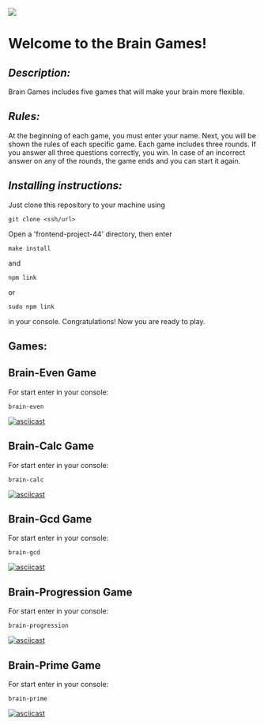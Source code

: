 <a href="https://codeclimate.com/github/DieWerkself/frontend-project-44/maintainability"><img src="https://api.codeclimate.com/v1/badges/8257451956e27be66dc1/maintainability" /></a>

# Welcome to the Brain Games!

## **_Description:_**

Brain Games includes five games that will make your brain more flexible.

## **_Rules:_**

At the beginning of each game, you must enter your name.
Next, you will be shown the rules of each specific game.
Each game includes three rounds. If you answer all three questions correctly, you win.
In case of an incorrect answer on any of the rounds, the game ends and you can start it again.

## **_Installing instructions:_**

Just clone this repository to your machine using

```
git clone <ssh/url>
```

Open a 'frontend-project-44' directory, then enter

```
make install
```

and

```
npm link
```

or

```
sudo npm link
```

in your console. Congratulations! Now you are ready to play.

## Games:

## Brain-Even Game

For start enter in your console:

```
brain-even
```

[![asciicast](https://asciinema.org/a/Epzyi0mzEC2OzzLv6qOYoHFfN.svg)](https://asciinema.org/a/Epzyi0mzEC2OzzLv6qOYoHFfN)

## Brain-Calc Game

For start enter in your console:

```
brain-calc
```

[![asciicast](https://asciinema.org/a/IWJu267DEndugHptAI8jyPjNY.svg)](https://asciinema.org/a/IWJu267DEndugHptAI8jyPjNY)

## Brain-Gcd Game

For start enter in your console:

```
brain-gcd
```

[![asciicast](https://asciinema.org/a/llRf6ZeQK7DUxCAGwR6UwOtkt.svg)](https://asciinema.org/a/llRf6ZeQK7DUxCAGwR6UwOtkt)

## Brain-Progression Game

For start enter in your console:

```
brain-progression
```

[![asciicast](https://asciinema.org/a/Rf4mWMtQpWqN0Am8Ejup1EEyt.svg)](https://asciinema.org/a/Rf4mWMtQpWqN0Am8Ejup1EEyt)

## Brain-Prime Game

For start enter in your console:

```
brain-prime
```

[![asciicast](https://asciinema.org/a/fqi3DOy3IO1NfNiVkJ3L7L5o7.svg)](https://asciinema.org/a/fqi3DOy3IO1NfNiVkJ3L7L5o7)
